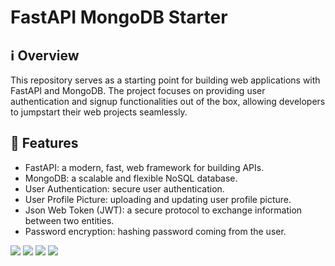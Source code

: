 # FastAPI MongoDB Starter
## ℹ️ Overview
This repository serves as a starting point for building web applications with FastAPI and MongoDB. The project focuses on providing user authentication and signup functionalities out of the box, allowing developers to jumpstart their web projects seamlessly.

## 🚀 Features
- FastAPI: a modern, fast, web framework for building APIs.
- MongoDB: a scalable and flexible NoSQL database.
- User Authentication: secure user authentication.
- User Profile Picture: uploading and updating user profile picture. 
- Json Web Token (JWT): a secure protocol to exchange information between two entities.
- Password encryption: hashing password coming from the user.

<div>
  <img src="https://img.shields.io/badge/-Python-2c3e50.svg?logo=python&style=flat">
  <img src="https://img.shields.io/badge/-FastAPI-2c3e50.svg?logo=fastapi&style=flat">
  <img src="https://img.shields.io/badge/-MongoDB-2c3e50.svg?logo=mongodb&style=flat">
  <img src="https://img.shields.io/badge/-JWT-2c3e50.svg?logo=JSON%20web%20tokens&style=flat">
</div>
